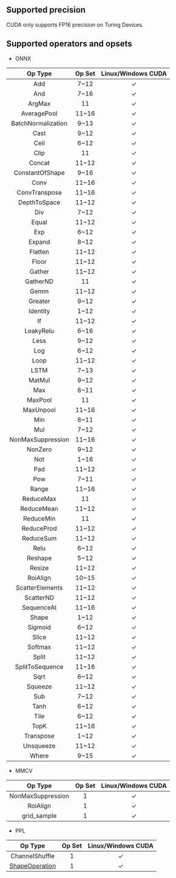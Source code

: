 ## Supported precision

CUDA only supports FP16 precision on Turing Devices.

## Supported operators and opsets

* ONNX

| Op Type            | Op Set | Linux/Windows CUDA |
|:------------------:|:------:|:------------------:|
| Add                | 7~12   | &check;            |
| And                | 7~16   | &check;            |
| ArgMax             | 11     | &check;            |
| AveragePool        | 11~16  | &check;            |
| BatchNormalization | 9~13   | &check;            |
| Cast               | 9~12   | &check;            |
| Ceil               | 6~12   | &check;            |
| Clip               | 11     | &check;            |
| Concat             | 11~12  | &check;            |
| ConstantOfShape    | 9~16   | &check;            |
| Conv               | 11~16  | &check;            |
| ConvTranspose      | 11~16  | &check;            |
| DepthToSpace       | 11~12  | &check;            |
| Div                | 7~12   | &check;            |
| Equal              | 11~12  | &check;            |
| Exp                | 6~12   | &check;            |
| Expand             | 8~12   | &check;            |
| Flatten            | 11~12  | &check;            |
| Floor              | 11~12  | &check;            |
| Gather             | 11~12  | &check;            |
| GatherND           | 11     | &check;            |
| Gemm               | 11~12  | &check;            |
| Greater            | 9~12   | &check;            |
| Identity           | 1~12   | &check;            |
| If                 | 11~12  | &check;            |
| LeakyRelu          | 6~16   | &check;            |
| Less               | 9~12   | &check;            |
| Log                | 6~12   | &check;            |
| Loop               | 11~12  | &check;            |
| LSTM               | 7~13   | &check;            |
| MatMul             | 9~12   | &check;            |
| Max                | 8~11   | &check;            |
| MaxPool            | 11     | &check;            |
| MaxUnpool          | 11~16  | &check;            |
| Min                | 8~11   | &check;            |
| Mul                | 7~12   | &check;            |
| NonMaxSuppression  | 11~16  | &check;            |
| NonZero            | 9~12   | &check;            |
| Not                | 1~16   | &check;            |
| Pad                | 11~12  | &check;            |
| Pow                | 7~11   | &check;            |
| Range              | 11~16  | &check;            |
| ReduceMax          | 11     | &check;            |
| ReduceMean         | 11~12  | &check;            |
| ReduceMin          | 11     | &check;            |
| ReduceProd         | 11~12  | &check;            |
| ReduceSum          | 11~12  | &check;            |
| Relu               | 6~12   | &check;            |
| Reshape            | 5~12   | &check;            |
| Resize             | 11~12  | &check;            |
| RoiAlign           | 10~15  | &check;            |
| ScatterElements    | 11~12  | &check;            |
| ScatterND          | 11~12  | &check;            |
| SequenceAt         | 11~16  | &check;            |
| Shape              | 1~12   | &check;            |
| Sigmoid            | 6~12   | &check;            |
| Slice              | 11~12  | &check;            |
| Softmax            | 11~12  | &check;            |
| Split              | 11~12  | &check;            |
| SplitToSequence    | 11~16  | &check;            |
| Sqrt               | 6~12   | &check;            |
| Squeeze            | 11~12  | &check;            |
| Sub                | 7~12   | &check;            |
| Tanh               | 6~12   | &check;            |
| Tile               | 6~12   | &check;            |
| TopK               | 11~16  | &check;            |
| Transpose          | 1~12   | &check;            |
| Unsqueeze          | 11~12  | &check;            |
| Where              | 9~15   | &check;            |

* MMCV

| Op Type           | Op Set | Linux/Windows CUDA |
|:-----------------:|:------:|:------------------:|
| NonMaxSuppression | 1      | &check;            |
| RoiAlign          | 1      | &check;            |
| grid_sample       | 1      | &check;            |

* PPL

| Op Type                              | Op Set | Linux/Windows CUDA |
|:------------------------------------:|:------:|:------------------:|
| ChannelShuffle                       | 1      | &check;            |
| [ShapeOperation](shape_operation.md) | 1      | &check;            |
